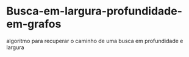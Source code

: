 # Busca-em-largura-profundidade-em-grafos
algoritmo para recuperar o caminho de uma busca em profundidade e largura 
